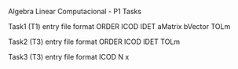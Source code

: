 Algebra Linear Computacional - P1 Tasks

Task1 (T1) entry file format
ORDER
ICOD
IDET
aMatrix bVector
TOLm

Task2 (T3) entry file format
ORDER
ICOD
IDET
TOLm

Task3 (T3) entry file format
ICOD
N
x